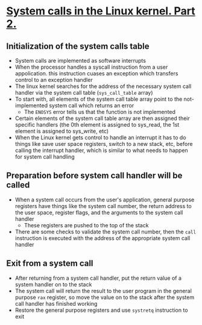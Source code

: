 # [System calls in the Linux kernel. Part 2.](https://0xax.gitbooks.io/linux-insides/content/SysCall/linux-syscall-2.html)

## Initialization of the system calls table

* System calls are implemented as software interrupts
* When the processor handles a syscall instruction from a user appolication. this instruction cuases an exception which transfers control to an exception handler
* The linux kernel searches for the address of the necessary system call handler via the system call table (`sys_call_table` array)
* To start with, all elements of the system call table array point to the not-implemented system call which returns an error
  * The `ENOSYS` error tells us that the function is not implemented
* Certain elements of the system call table array are then assigned their specific handlers (the 0th element is assigned to sys_read, the 1st element is assigned to sys_write, etc)
* When the Linux kernel gets control to handle an interrupt it has to do things like save user space registers, switch to a new stack, etc, before calling the interrupt handler, which is similar to what needs to happen for system call handling

## Preparation before system call handler will be called

* When a system call occurs from the user's application, general purpose registers have things like the system call number, the return address to the user space, register flags, and the arguments to the system call handler
  * These registers are pushed to the top of the stack
* There are some checks to validate the system call number, then the `call` instruction is executed with the address of the appropriate system call handler

## Exit from a system call

* After returning from a system call handler, put the return value of a system handler on to the stack
* The system call will return the result to the user program in the general purpose `rax` register, so move the value on to the stack after the system call handler has finished working
* Restore the general purpose registers and use `systretq` instruction to exit
